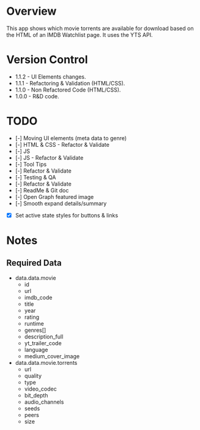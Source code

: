 # Overview
This app shows which movie torrents are available for download based on the HTML of an IMDB Watchlist page. It uses the YTS API.



# Version Control
- 1.1.2 - UI Elements changes.
- 1.1.1 - Refactoring & Validation (HTML/CSS).
- 1.1.0 - Non Refactored Code (HTML/CSS).
- 1.0.0 - R&D code.



# TODO
- [-] Moving UI elements (meta data to genre)
- [-] HTML & CSS - Refactor & Validate
- [-] JS
- [-] JS - Refactor & Validate
- [-] Tool Tips
- [-] Refactor & Validate
- [-] Testing & QA
- [-] Refactor & Validate
- [-] ReadMe & Git doc
- [-] Open Graph featured image
- [-] Smooth expand details/summary
- [x] Set active state styles for buttons & links



# Notes

## Required Data 
- data.data.movie
    - id
    - url
    - imdb_code
    - title
    - year
    - rating
    - runtime
    - genres[]
    - description_full
    - yt_trailer_code
    - language
    - medium_cover_image
- data.data.movie.torrents
    - url
    - quality
    - type
    - video_codec
    - bit_depth
    - audio_channels
    - seeds
    - peers
    - size
